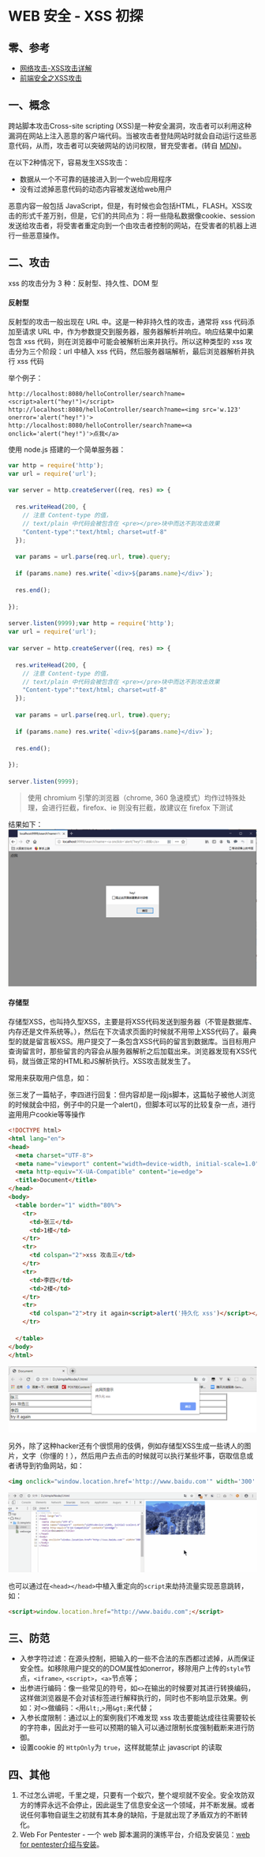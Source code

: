 # WEB 安全 - XSS 初探

## 零、参考
* [网络攻击-XSS攻击详解](https://www.cnblogs.com/mao2080/p/9460397.html)
* [前端安全之XSS攻击](https://www.cnblogs.com/unclekeith/p/7750681.html)

## 一、概念
跨站脚本攻击Cross-site scripting (XSS)是一种安全漏洞，攻击者可以利用这种漏洞在网站上注入恶意的客户端代码。当被攻击者登陆网站时就会自动运行这些恶意代码，从而，攻击者可以突破网站的访问权限，冒充受害者。(转自 [MDN](https://developer.mozilla.org/zh-CN/docs/Glossary/Cross-site_scripting))。

在以下2种情况下，容易发生XSS攻击：
* 数据从一个不可靠的链接进入到一个web应用程序
* 没有过滤掉恶意代码的动态内容被发送给web用户

恶意内容一般包括 JavaScript，但是，有时候也会包括HTML，FLASH。XSS攻击的形式千差万别，但是，它们的共同点为：将一些隐私数据像cookie、session发送给攻击者，将受害者重定向到一个由攻击者控制的网站，在受害者的机器上进行一些恶意操作。

## 二、攻击
xss 的攻击分为 3 种：反射型、持久性、DOM 型

#### 反射型
反射型的攻击一般出现在 URL 中。这是一种非持久性的攻击，通常将 xss 代码添加至请求 URL 中，作为参数提交到服务器，服务器解析并响应。响应结果中如果包含 xss 代码，则在浏览器中可能会被解析出来并执行。所以这种类型的 xss 攻击分为三个阶段：url 中植入 xss 代码，然后服务器端解析，最后浏览器解析并执行 xss 代码  

举个例子：
```
http://localhost:8080/helloController/search?name=<script>alert("hey!")</script>
http://localhost:8080/helloController/search?name=<img src='w.123' onerror='alert("hey!")'>
http://localhost:8080/helloController/search?name=<a onclick='alert("hey!")'>点我</a>
```

使用 node.js 搭建的一个简单服务器：
```js
var http = require('http');
var url = require('url');
 
var server = http.createServer((req, res) => {
   
  res.writeHead(200, {
    // 注意 Content-type 的值，
    // text/plain 中代码会被包含在 <pre></pre>块中而达不到攻击效果
    "Content-type":"text/html; charset=utf-8"
  });
 
  var params = url.parse(req.url, true).query;
 
  if (params.name) res.write(`<div>${params.name}</div>`);
   
  res.end();
 
});
 
server.listen(9999);var http = require('http');
var url = require('url');
 
var server = http.createServer((req, res) => {
   
  res.writeHead(200, {
    // 注意 Content-type 的值，
    // text/plain 中代码会被包含在 <pre></pre>块中而达不到攻击效果
    "Content-type":"text/html; charset=utf-8"
  });
 
  var params = url.parse(req.url, true).query;
 
  if (params.name) res.write(`<div>${params.name}</div>`);
   
  res.end();
 
});
 
server.listen(9999);
```
> 使用 chromium 引擎的浏览器（chrome, 360 急速模式）均作过特殊处理，会进行拦截，firefox、ie 则没有拦截，故建议在 firefox 下测试

结果如下：
![](./../assets/images/safety.xss.01.png)

#### 存储型
存储型XSS，也叫持久型XSS，主要是将XSS代码发送到服务器（不管是数据库、内存还是文件系统等。），然后在下次请求页面的时候就不用带上XSS代码了。最典型的就是留言板XSS。用户提交了一条包含XSS代码的留言到数据库。当目标用户查询留言时，那些留言的内容会从服务器解析之后加载出来。浏览器发现有XSS代码，就当做正常的HTML和JS解析执行。XSS攻击就发生了。

常用来获取用户信息，如：

张三发了一篇帖子，李四进行回复：但内容却是一段js脚本，这篇帖子被他人浏览的时候就会中招，例子中的只是一个alert()，但脚本可以写的比较复杂一点，进行盗用用户cookie等等操作
```html
<!DOCTYPE html>
<html lang="en">
<head>
  <meta charset="UTF-8">
  <meta name="viewport" content="width=device-width, initial-scale=1.0">
  <meta http-equiv="X-UA-Compatible" content="ie=edge">
  <title>Document</title>
</head>
<body>
  <table border="1" width="80%">
    <tr>
      <td>张三</td>
      <td>1楼</td>
    </tr>
    <tr>
      <td colspan="2">xss 攻击三</td>
    </tr>
    <tr>
      <td>李四</td>
      <td>2楼</td>
    </tr>
    <tr>
      <td colspan="2">try it again<script>alert('持久化 xss')</script></td>
    </tr>
 
  </table>
</body>
</html>
```
![](./../assets/images/safety.xss.02.png)

另外，除了这种hacker还有个很惯用的伎俩，例如存储型XSS生成一些诱人的图片，文字（你懂的！），然后用户去点击的时候就可以执行某些坏事，窃取信息或者诱导到钓鱼网站，如：
```html
<img onclick="window.location.href='http://www.baidu.com'" width='300' src='img/webwxgetmsgimg.jpg'/>
```
![](./../assets/images/safety.xss.03.gif)

也可以通过在```<head></head>```中植入重定向的```script```来劫持流量实现恶意跳转，如：
```html
<script>window.location.href="http://www.baidu.com";</script>
```

## 三、防范
* 入参字符过滤：在源头控制，把输入的一些不合法的东西都过滤掉，从而保证安全性。如移除用户提交的的DOM属性如onerror，移除用户上传的```style```节点，```<iframe>```, ```<script>```，```<a>```节点等；
* 出参进行编码：像一些常见的符号，如```<>```在输出的时候要对其进行转换编码，这样做浏览器是不会对该标签进行解释执行的，同时也不影响显示效果。例如：对```<>```做编码：```<```用```&lt;```,```>```用```&gt;```来代替；
* 入参长度限制：通过以上的案例我们不难发现 xss 攻击要能达成往往需要较长的字符串，因此对于一些可以预期的输入可以通过限制长度强制截断来进行防御。
* 设置cookie 的 ```HttpOnly```为 ```true```，这样就能禁止 javascript 的读取

## 四、其他
1. 不过怎么讲呢，千里之堤，只要有一个蚁穴，整个堤坝就不安全。安全攻防双方的博弈永远不会停止，因此诞生了信息安全这一个领域，并不断发展。或者说任何事物自诞生之初就有其本身的缺陷，于是就出现了矛盾双方的不断转化。
2. Web For Pentester - 一个 web 脚本漏洞的演练平台，介绍及安装见：[web for pentester介绍与安装](https://blog.csdn.net/Jone_Dom/article/details/89502369)。

